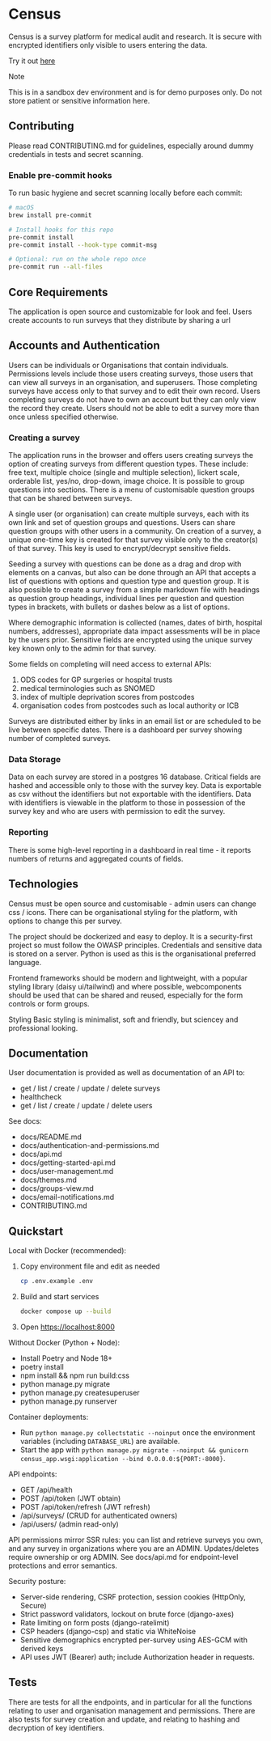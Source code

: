 # Census

Census is a survey platform for medical audit and research. It is secure with encrypted identifiers only visible to users entering the data.

Try it out [here](https://census.eatyourpeas.dev)
>[!NOTE]
>This is in a sandbox dev environment and is for demo purposes only. Do not store patient or sensitive information here.

## Contributing

Please read CONTRIBUTING.md for guidelines, especially around dummy credentials in tests and secret scanning.

### Enable pre-commit hooks

To run basic hygiene and secret scanning locally before each commit:

```bash
# macOS
brew install pre-commit

# Install hooks for this repo
pre-commit install
pre-commit install --hook-type commit-msg

# Optional: run on the whole repo once
pre-commit run --all-files
```

## Core Requirements

The application is open source and customizable for look and feel. Users create accounts to run surveys that they distribute by sharing a url

## Accounts and Authentication

Users can be individuals or Organisations that contain individuals. Permissions levels include those users creating surveys, those users that can view all surveys in an organisation, and superusers. Those completing surveys have access only to that survey and to edit their own record.   Users completing surveys do not have to own an account but they can only view the record they create. Users should not be able to edit a survey more than once unless specified otherwise.

### Creating a survey

The application runs in the browser and offers users creating surveys the option of creating surveys from different question types. These include: free text, multiple choice (single and multiple selection), lickert scale, orderable list, yes/no, drop-down, image choice. It is possible to group questions into sections. There is a menu of customisable question groups that can be shared between surveys.

A single user (or organisation) can create multiple surveys, each with its own link and set of question groups and questions. Users can share question groups with other users in a community. On creation of a survey, a unique one-time key is created for that survey visible only to the creator(s) of that survey. This key is used to encrypt/decrypt sensitive fields.

Seeding a survey with questions can be done as a drag and drop with elements on a canvas, but also can be done through an API that accepts a list of questions with options and question type and question group. It is also possible to create a survey from a simple markdown file with headings as question group headings, individual lines per question and question types in brackets, with bullets or dashes below as a list of options.

Where demographic information is collected (names, dates of birth, hospital numbers, addresses), appropriate data impact assessments will be in place by the users prior. Sensitive fields are encrypted using the unique survey key known only to the admin for that survey.

Some fields on completing will need access to external APIs:

1. ODS codes for GP surgeries or hospital trusts
2. medical terminologies such as SNOMED
3. index of multiple deprivation scores from postcodes
4. organisation codes from postcodes such as local authority or ICB

Surveys are distributed either by links in an email list or are scheduled to be live between specific dates. There is a dashboard per survey showing number of completed surveys.

### Data Storage

Data on each survey are stored in a postgres 16 database. Critical fields are hashed and accessible only to those with the survey key. Data is exportable as csv without the identifiers but not exportable with the identifiers. Data with identifiers is viewable in the platform to those in possession of the survey key and who are users with permission to edit the survey.

### Reporting

There is some high-level reporting in a dashboard in real time - it reports numbers of returns and aggregated counts of fields.

## Technologies

Census must be open source and customisable - admin users can change css / icons. There can be organisational styling for the platform, with options to change this per survey.

The project should be dockerized and easy to deploy. It is a security-first project so must follow the OWASP principles. Credentials and sensitive data is stored on a server. Python is used as this is the organisational preferred language.

Frontend frameworks should be modern and lightweight, with a popular styling library (daisy ui/tailwind) and where possible, webcomponents should be used that can be shared and reused, especially for the form controls or form groups.

Styling
Basic styling is minimalist, soft and friendly, but sciencey and professional looking.

## Documentation

User documentation is provided as well as documentation of an API to:

- get / list / create / update / delete surveys
- healthcheck
- get / list / create / update / delete users

See docs:

- docs/README.md
- docs/authentication-and-permissions.md
- docs/api.md
- docs/getting-started-api.md
- docs/user-management.md
- docs/themes.md
- docs/groups-view.md
- docs/email-notifications.md
- CONTRIBUTING.md


## Quickstart

Local with Docker (recommended):

1. Copy environment file and edit as needed

   ```bash
   cp .env.example .env
   ```

2. Build and start services

   ```bash
   docker compose up --build
   ```

3. Open <https://localhost:8000>

Without Docker (Python + Node):

- Install Poetry and Node 18+
- poetry install
- npm install && npm run build:css
- python manage.py migrate
- python manage.py createsuperuser
- python manage.py runserver

Container deployments:

- Run `python manage.py collectstatic --noinput` once the environment variables (including `DATABASE_URL`) are available.
- Start the app with `python manage.py migrate --noinput && gunicorn census_app.wsgi:application --bind 0.0.0.0:${PORT:-8000}`.

API endpoints:

- GET /api/health
- POST /api/token (JWT obtain)
- POST /api/token/refresh (JWT refresh)
- /api/surveys/ (CRUD for authenticated owners)
- /api/users/ (admin read-only)

API permissions mirror SSR rules: you can list and retrieve surveys you own, and any survey in organizations where you are an ADMIN. Updates/deletes require ownership or org ADMIN.
See docs/api.md for endpoint-level protections and error semantics.

Security posture:

- Server-side rendering, CSRF protection, session cookies (HttpOnly, Secure)
- Strict password validators, lockout on brute force (django-axes)
- Rate limiting on form posts (django-ratelimit)
- CSP headers (django-csp) and static via WhiteNoise
- Sensitive demographics encrypted per-survey using AES-GCM with derived keys
- API uses JWT (Bearer) auth; include Authorization header in requests.

## Tests

There are tests for all the endpoints, and in particular for all the functions relating to user and organisation management and permissions. There are also tests for survey creation and update, and relating to hashing and decryption of key identifiers.
